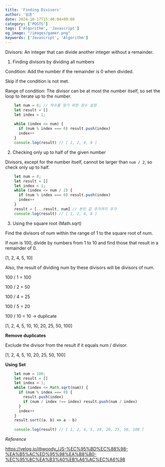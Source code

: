 ```yaml
---
title: 'Finding Divisors'
author: '임훈'
date: 2024-10-17T15:40:04+09:00
category: ['POSTS']
tags: ['Algorithm', 'Javascript']
og_image: "/images/gamer.png" 
keywords: ['Javascript', 'Algorithm']
---
```


Divisors: An integer that can divide another integer without a remainder.

1. Finding divisors by dividing all numbers

Condition: Add the number if the remainder is 0 when divided.

Skip if the condition is not met.

Range of condition: The divisor can be at most the number itself, so set the loop to iterate up to the number.

```js
    let num = 8; // 약수를 찾기 위한 정수 설정
    let result = []
    let index = 1;
    
    while (index <= num) {
      if (num % index === 0) result.push(index)
      index++
    }
    console.log(result) // [ 1, 2, 4, 8 ]
```
    

2. Checking only up to half of the given number

Divisors, except for the number itself, cannot be larger than `num / 2`, so check only up to half.

```js
    let num = 8;
    let result = []
    let index = 1;
    while (index <= num / 2) {
      if (num % index === 0) result.push(index)
      index++
    }
    result = [...result, num] // 본인 값 추가까지 추가
    console.log(result) // [ 1, 2, 4, 8 ]
```
    

3. Using the square root (Math.sqrt)

Find the divisors of num within the range of 1 to the square root of num.

If num is 100, divide by numbers from 1 to 10 and find those that result in a remainder of 0.

[1, 2, 4, 5, 10]

Also, the result of dividing num by these divisors will be divisors of num.

100 / 1 = 100

100 / 2 = 50

100 / 4 = 25

100 / 5 = 20

100 / 10 = 10 → duplicate

[1, 2, 4, 5, 10, 10, 20, 25, 50, 100]

**Remove duplicates**

Exclude the divisor from the result if it equals num / divisor.

[1, 2, 4, 5, 10, 20, 25, 50, 100]

**Using Set** 

```js
    let num = 100;
    let result = []
    let index = 1;
    while (index <= Math.sqrt(num)) {
      if (num % index === 0) {
        result.push(index)
        if (num / index !== index) result.push(num / index)
      }
      index++
    }
    result.sort((a, b) => a - b)
    
    console.log(result) // [ 1, 2, 4, 5, 10, 20, 25, 50, 100 ]

```

*Reference*

<https://velog.io/@woody_/JS-%EC%95%BD%EC%88%98-%EA%B5%AC%ED%95%98%EA%B8%B0-%EC%95%8C%EA%B3%A0%EB%A6%AC%EC%A6%98>

